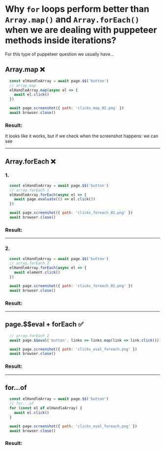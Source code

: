 # Why `for` loops perform better than `Array.map()` and `Array.forEach()` when we are dealing with puppeteer methods inside iterations?

For this type of puppeteer question we usually have...

## Array.map ❌


```javascript
  const elHandleArray = await page.$$('button')
  // array.map
  elHandleArray.map(async el => {
    await el.click()
  })

  await page.screenshot({ path: 'clicks_map_02.png' })
  await browser.close()
```

### Result:

It looks like it works, but if we check when the screenshot happens: we can see

---

## Array.forEach ❌

### 1.

```javascript
  const elHandleArray = await page.$$('button')
  // array.forEach 1
  elHandleArray.forEach(async el => {
    await page.evaluate(() => el.click())
  })

  await page.screenshot({ path: 'clicks_foreach_01.png' })
  await browser.close()
```

### Result:

---

### 2.

```javascript
  const elHandleArray = await page.$$('button')
  // array.forEach 2
  elHandleArray.forEach(async el => {
    await element.click()
  })

  await page.screenshot({ path: 'clicks_foreach_02.png' })
  await browser.close()
```

### Result:

---
## page.$$eval + forEach ✅

```javascript
  // array.forEach 2
  await page.$$eval('button', links => links.map(link => link.click()))

  await page.screenshot({ path: 'clicks_eval_foreach.png' })
  await browser.close()
```

### Result:

---
## for...of
```javascript
  const elHandleArray = await page.$$('button')
  // for...of
  for (const el of elHandleArray) {
    await el.click()
  }

  await page.screenshot({ path: 'clicks_eval_foreach.png' })
  await browser.close()
```

### Result:
